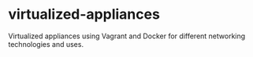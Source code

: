 # virtualized-appliances
Virtualized appliances using Vagrant and Docker for different networking technologies and uses.
